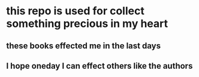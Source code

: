 # this repo is used for collect something precious in my heart
## these books effected me in the last days
## I hope oneday I can effect others like the authors
